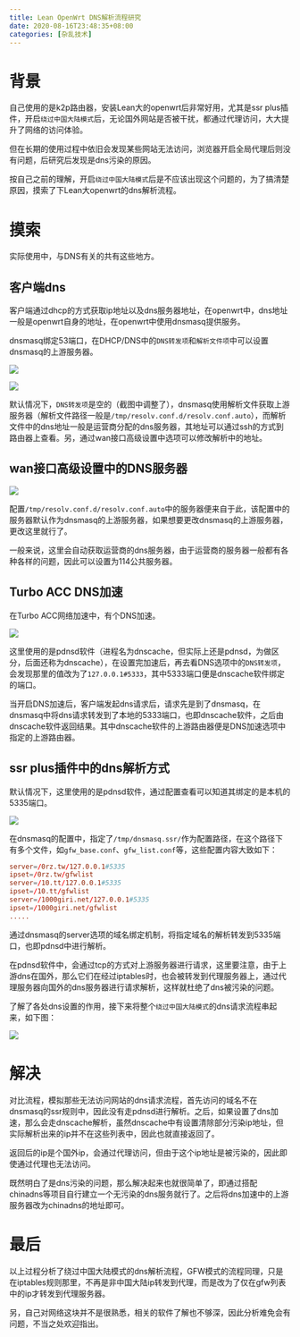 ```yaml
---
title: Lean OpenWrt DNS解析流程研究
date: 2020-08-16T23:48:35+08:00
categories: [杂乱技术]
---
```


# 背景

自己使用的是k2p路由器，安装Lean大的openwrt后非常好用，尤其是ssr plus插件，开启`绕过中国大陆模式`后，无论国外网站是否被干扰，都通过代理访问，大大提升了网络的访问体验。

但在长期的使用过程中依旧会发现某些网站无法访问，浏览器开启全局代理后则没有问题，后研究后发现是dns污染的原因。

按自己之前的理解，开启`绕过中国大陆模式`后是不应该出现这个问题的，为了搞清楚原因，摸索了下Lean大openwrt的dns解析流程。

# 摸索

实际使用中，与DNS有关的共有这些地方。

## 客户端dns

客户端通过dhcp的方式获取ip地址以及dns服务器地址，在openwrt中，dns地址一般是openwrt自身的地址，在openwrt中使用dnsmasq提供服务。

dnsmasq绑定53端口，在DHCP/DNS中的`DNS转发项`和`解析文件项`中可以设置dnsmasq的上游服务器。

![](./Image1.png)

![](./Image2.png)

默认情况下，`DNS转发项`是空的（截图中调整了），dnsmasq使用解析文件获取上游服务器（解析文件路径一般是`/tmp/resolv.conf.d/resolv.conf.auto`），而解析文件中的dns地址一般是运营商分配的dns服务器，其地址可以通过ssh的方式到路由器上查看。另，通过wan接口高级设置中选项可以修改解析中的地址。

## wan接口高级设置中的DNS服务器

![](./Image3.png)

配置`/tmp/resolv.conf.d/resolv.conf.auto`中的服务器便来自于此，该配置中的服务器默认作为dnsmasq的上游服务器，如果想要更改dnsmasq的上游服务器，更改这里就行了。

一般来说，这里会自动获取运营商的dns服务器，由于运营商的服务器一般都有各种各样的问题，因此可以设置为114公共服务器。

## Turbo ACC DNS加速

在Turbo ACC网络加速中，有个DNS加速。

![](./Image4.png)

这里使用的是pdnsd软件（进程名为dnscache，但实际上还是pdnsd，为做区分，后面还称为dnscache），在设置完加速后，再去看DNS选项中的`DNS转发项`，会发现那里的值改为了`127.0.0.1#5333`，其中5333端口便是dnscache软件绑定的端口。

当开启DNS加速后，客户端发起dns请求后，请求先是到了dnsmasq，在dnsmasq中将dns请求转发到了本地的5333端口，也即dnscache软件，之后由dnscache软件返回结果。其中dnscache软件的上游路由器便是DNS加速选项中指定的上游路由器。

## ssr plus插件中的dns解析方式

默认情况下，这里使用的是pdnsd软件，通过配置查看可以知道其绑定的是本机的5335端口。

![](./Image5.png)

在dnsmasq的配置中，指定了`/tmp/dnsmasq.ssr/`作为配置路径，在这个路径下有多个文件，如`gfw_base.conf`、`gfw_list.conf`等，这些配置内容大致如下：

```conf
server=/0rz.tw/127.0.0.1#5335
ipset=/0rz.tw/gfwlist
server=/10.tt/127.0.0.1#5335
ipset=/10.tt/gfwlist
server=/1000giri.net/127.0.0.1#5335
ipset=/1000giri.net/gfwlist
.....
```

通过dnsmasq的server选项的域名绑定机制，将指定域名的解析转发到5335端口，也即pdnsd中进行解析。

在pdnsd软件中，会通过tcp的方式对上游服务器进行请求，这里要注意，由于上游dns在国外，那么它们在经过iptables时，也会被转发到代理服务器上，通过代理服务器向国外的dns服务器进行请求解析，这样就杜绝了dns被污染的问题。

了解了各处dns设置的作用，接下来将整个`绕过中国大陆模式`的dns请求流程串起来，如下图：

![](./Image6.png)

# 解决

对比流程，模拟那些无法访问网站的dns请求流程，首先访问的域名不在dnsmasq的ssr规则中，因此没有走pdnsd进行解析。之后，如果设置了dns加速，那么会走dnscache解析，虽然dnscache中有设置清除部分污染ip地址，但实际解析出来的ip并不在这些列表中，因此也就直接返回了。

返回后的ip是个国外ip，会通过代理访问，但由于这个ip地址是被污染的，因此即使通过代理也无法访问。

既然明白了是dns污染的问题，那么解决起来也就很简单了，即通过搭配chinadns等项目自行建立一个无污染的dns服务就行了。之后将dns加速中的上游服务器改为chinadns的地址即可。

# 最后

以上过程分析了绕过中国大陆模式的dns解析流程，GFW模式的流程同理，只是在iptables规则那里，不再是非中国大陆ip转发到代理，而是改为了仅在gfw列表中的ip才转发到代理服务器。

另，自己对网络这块并不是很熟悉，相关的软件了解也不够深，因此分析难免会有问题，不当之处欢迎指出。